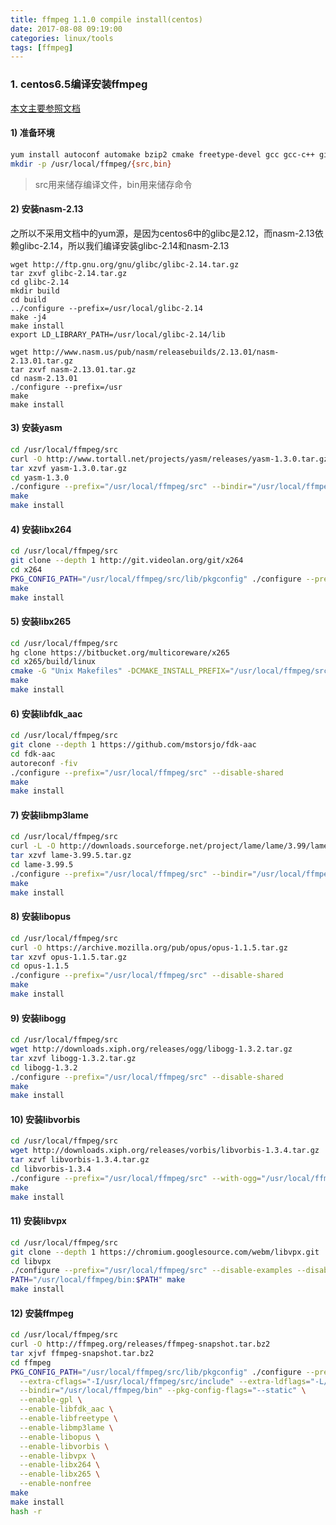 ```yaml
---
title: ffmpeg 1.1.0 compile install(centos)
date: 2017-08-08 09:19:00
categories: linux/tools
tags: [ffmpeg]
---
```


### 1. centos6.5编译安装ffmpeg
[本文主要参照文档](https://trac.ffmpeg.org/wiki/CompilationGuide/Centos)
#### 1) 准备环境
``` bash
yum install autoconf automake bzip2 cmake freetype-devel gcc gcc-c++ git libtool make mercurial pkgconfig zlib-devel
mkdir -p /usr/local/ffmpeg/{src,bin}
```
> src用来储存编译文件，bin用来储存命令

#### 2) 安装nasm-2.13
之所以不采用文档中的yum源，是因为centos6中的glibc是2.12，而nasm-2.13依赖glibc-2.14，所以我们编译安装glibc-2.14和nasm-2.13
```
wget http://ftp.gnu.org/gnu/glibc/glibc-2.14.tar.gz
tar zxvf glibc-2.14.tar.gz
cd glibc-2.14
mkdir build
cd build
../configure --prefix=/usr/local/glibc-2.14
make -j4
make install
export LD_LIBRARY_PATH=/usr/local/glibc-2.14/lib

wget http://www.nasm.us/pub/nasm/releasebuilds/2.13.01/nasm-2.13.01.tar.gz
tar zxvf nasm-2.13.01.tar.gz
cd nasm-2.13.01
./configure --prefix=/usr
make
make install
```


#### 3) 安装yasm
``` bash
cd /usr/local/ffmpeg/src
curl -O http://www.tortall.net/projects/yasm/releases/yasm-1.3.0.tar.gz
tar xzvf yasm-1.3.0.tar.gz
cd yasm-1.3.0
./configure --prefix="/usr/local/ffmpeg/src" --bindir="/usr/local/ffmpeg/bin"
make
make install
```

#### 4) 安装libx264
``` bash
cd /usr/local/ffmpeg/src
git clone --depth 1 http://git.videolan.org/git/x264
cd x264
PKG_CONFIG_PATH="/usr/local/ffmpeg/src/lib/pkgconfig" ./configure --prefix="/usr/local/ffmpeg/src" --bindir="/usr/local/ffmpeg/bin" --enable-static
make
make install
```

#### 5) 安装libx265
``` bash
cd /usr/local/ffmpeg/src
hg clone https://bitbucket.org/multicoreware/x265
cd x265/build/linux
cmake -G "Unix Makefiles" -DCMAKE_INSTALL_PREFIX="/usr/local/ffmpeg/src" -DENABLE_SHARED:bool=off ../../source
make
make install
```

#### 6) 安装libfdk_aac
``` bash
cd /usr/local/ffmpeg/src
git clone --depth 1 https://github.com/mstorsjo/fdk-aac
cd fdk-aac
autoreconf -fiv
./configure --prefix="/usr/local/ffmpeg/src" --disable-shared
make
make install
```

#### 7) 安装libmp3lame
``` bash
cd /usr/local/ffmpeg/src
curl -L -O http://downloads.sourceforge.net/project/lame/lame/3.99/lame-3.99.5.tar.gz
tar xzvf lame-3.99.5.tar.gz
cd lame-3.99.5
./configure --prefix="/usr/local/ffmpeg/src" --bindir="/usr/local/ffmpeg/bin" --disable-shared --enable-nasm
make
make install
```

#### 8) 安装libopus
``` bash
cd /usr/local/ffmpeg/src
curl -O https://archive.mozilla.org/pub/opus/opus-1.1.5.tar.gz
tar xzvf opus-1.1.5.tar.gz
cd opus-1.1.5
./configure --prefix="/usr/local/ffmpeg/src" --disable-shared
make
make install
```

#### 9) 安装libogg
``` bash
cd /usr/local/ffmpeg/src
wget http://downloads.xiph.org/releases/ogg/libogg-1.3.2.tar.gz
tar xzvf libogg-1.3.2.tar.gz
cd libogg-1.3.2
./configure --prefix="/usr/local/ffmpeg/src" --disable-shared
make
make install
```

#### 10) 安装libvorbis
``` bash
cd /usr/local/ffmpeg/src
wget http://downloads.xiph.org/releases/vorbis/libvorbis-1.3.4.tar.gz
tar xzvf libvorbis-1.3.4.tar.gz
cd libvorbis-1.3.4
./configure --prefix="/usr/local/ffmpeg/src" --with-ogg="/usr/local/ffmpeg/src" --disable-shared
make
make install
```

#### 11) 安装libvpx
``` bash
cd /usr/local/ffmpeg/src
git clone --depth 1 https://chromium.googlesource.com/webm/libvpx.git
cd libvpx
./configure --prefix="/usr/local/ffmpeg/src" --disable-examples --disable-unit-tests --enable-vp9-highbitdepth --as=yasm
PATH="/usr/local/ffmpeg/bin:$PATH" make
make install
```

#### 12) 安装ffmpeg
``` bash
cd /usr/local/ffmpeg/src
curl -O http://ffmpeg.org/releases/ffmpeg-snapshot.tar.bz2
tar xjvf ffmpeg-snapshot.tar.bz2
cd ffmpeg
PKG_CONFIG_PATH="/usr/local/ffmpeg/src/lib/pkgconfig" ./configure --prefix="/usr/local/ffmpeg/src" \
  --extra-cflags="-I/usr/local/ffmpeg/src/include" --extra-ldflags="-L/usr/local/ffmpeg/src/lib -ldl" \
  --bindir="/usr/local/ffmpeg/bin" --pkg-config-flags="--static" \
  --enable-gpl \
  --enable-libfdk_aac \
  --enable-libfreetype \
  --enable-libmp3lame \
  --enable-libopus \
  --enable-libvorbis \
  --enable-libvpx \
  --enable-libx264 \
  --enable-libx265 \
  --enable-nonfree
make
make install
hash -r
```

